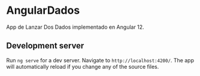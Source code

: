 # AngularDados

App de Lanzar Dos Dados implementado en Angular 12.

## Development server

Run `ng serve` for a dev server. Navigate to `http://localhost:4200/`. The app will automatically reload if you change any of the source files.

